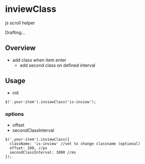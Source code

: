 # inviewClass
js scroll helper

Drafting...

## Overview
- add class when item enter
  - add second class on defined interval
 
## Usage
- init
```
$('.your-item').inviewClass('is-inview');
```



### options

- offset
- secondClassInterval
```
$('.your-item').inviewClass({
  className: 'is-inview' //set to change classname (optional)
  offset: 100, //px
  secondClassInterval: 1000 //ms
});
```




